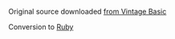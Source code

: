 Original source downloaded [from Vintage Basic](http://www.vintage-basic.net/games.html)

Conversion to [Ruby](https://www.ruby-lang.org/en/)

